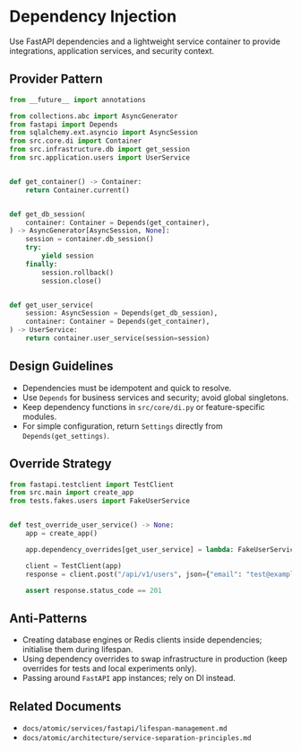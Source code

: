 # Dependency Injection

Use FastAPI dependencies and a lightweight service container to provide integrations, application services, and security context.

## Provider Pattern

```python
from __future__ import annotations

from collections.abc import AsyncGenerator
from fastapi import Depends
from sqlalchemy.ext.asyncio import AsyncSession
from src.core.di import Container
from src.infrastructure.db import get_session
from src.application.users import UserService


def get_container() -> Container:
    return Container.current()


def get_db_session(
    container: Container = Depends(get_container),
) -> AsyncGenerator[AsyncSession, None]:
    session = container.db_session()
    try:
        yield session
    finally:
        session.rollback()
        session.close()


def get_user_service(
    session: AsyncSession = Depends(get_db_session),
    container: Container = Depends(get_container),
) -> UserService:
    return container.user_service(session=session)
```

## Design Guidelines

- Dependencies must be idempotent and quick to resolve.
- Use `Depends` for business services and security; avoid global singletons.
- Keep dependency functions in `src/core/di.py` or feature-specific modules.
- For simple configuration, return `Settings` directly from `Depends(get_settings)`.

## Override Strategy

```python
from fastapi.testclient import TestClient
from src.main import create_app
from tests.fakes.users import FakeUserService


def test_override_user_service() -> None:
    app = create_app()

    app.dependency_overrides[get_user_service] = lambda: FakeUserService()

    client = TestClient(app)
    response = client.post("/api/v1/users", json={"email": "test@example.com"})

    assert response.status_code == 201
```

## Anti-Patterns

- Creating database engines or Redis clients inside dependencies; initialise them during lifespan.
- Using dependency overrides to swap infrastructure in production (keep overrides for tests and local experiments only).
- Passing around `FastAPI` app instances; rely on DI instead.

## Related Documents

- `docs/atomic/services/fastapi/lifespan-management.md`
- `docs/atomic/architecture/service-separation-principles.md`
